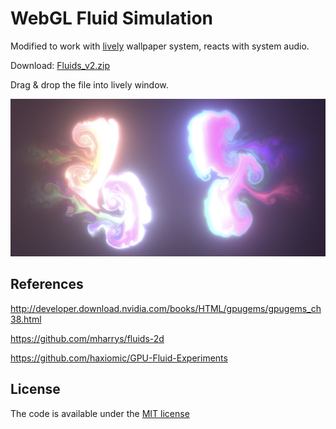 # WebGL Fluid Simulation
Modified to work with [lively](https://github.com/rocksdanister/lively) wallpaper system, reacts with system audio.

Download: [Fluids_v2.zip](https://github.com/rocksdanister/WebGL-Fluid-Simulation/releases/download/v2/Fluids_v2.zip)

Drag & drop the file into lively window.

<img src="/screenshot.jpg?raw=true" width="880">

## References

http://developer.download.nvidia.com/books/HTML/gpugems/gpugems_ch38.html

https://github.com/mharrys/fluids-2d

https://github.com/haxiomic/GPU-Fluid-Experiments

## License

The code is available under the [MIT license](LICENSE)
